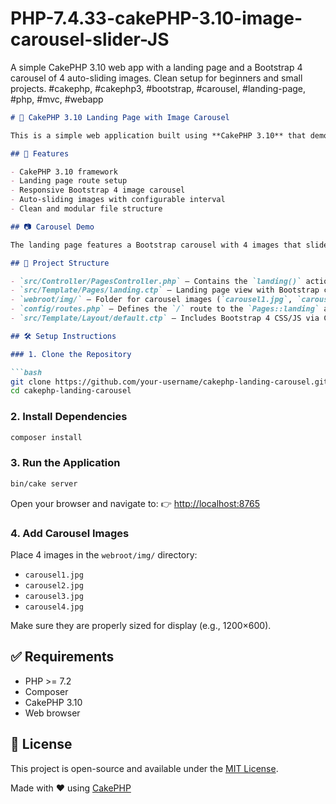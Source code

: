 # PHP-7.4.33-cakePHP-3.10-image-carousel-slider-JS
A simple CakePHP 3.10 web app with a landing page and a Bootstrap 4 carousel of 4 auto-sliding images. Clean setup for beginners and small projects. #cakephp, #cakephp3, #bootstrap, #carousel, #landing-page, #php, #mvc, #webapp

````markdown
# 🎠 CakePHP 3.10 Landing Page with Image Carousel

This is a simple web application built using **CakePHP 3.10** that demonstrates how to create a landing page with a **Bootstrap 4 carousel** of 4 auto-sliding images.

## 🚀 Features

- CakePHP 3.10 framework
- Landing page route setup
- Responsive Bootstrap 4 image carousel
- Auto-sliding images with configurable interval
- Clean and modular file structure

## 📷 Carousel Demo

The landing page features a Bootstrap carousel with 4 images that slide automatically every 3 seconds.

## 📁 Project Structure

- `src/Controller/PagesController.php` – Contains the `landing()` action.
- `src/Template/Pages/landing.ctp` – Landing page view with Bootstrap carousel markup.
- `webroot/img/` – Folder for carousel images (`carousel1.jpg`, `carousel2.jpg`, etc.).
- `config/routes.php` – Defines the `/` route to the `Pages::landing` action.
- `src/Template/Layout/default.ctp` – Includes Bootstrap 4 CSS/JS via CDN.

## 🛠 Setup Instructions

### 1. Clone the Repository

```bash
git clone https://github.com/your-username/cakephp-landing-carousel.git
cd cakephp-landing-carousel
````

### 2. Install Dependencies

```bash
composer install
```

### 3. Run the Application

```bash
bin/cake server
```

Open your browser and navigate to:
👉 [http://localhost:8765](http://localhost:8765)

### 4. Add Carousel Images

Place 4 images in the `webroot/img/` directory:

* `carousel1.jpg`
* `carousel2.jpg`
* `carousel3.jpg`
* `carousel4.jpg`

Make sure they are properly sized for display (e.g., 1200×600).

## ✅ Requirements

* PHP >= 7.2
* Composer
* CakePHP 3.10
* Web browser

## 📜 License

This project is open-source and available under the [MIT License](LICENSE).

Made with ❤️ using [CakePHP](https://cakephp.org/)
